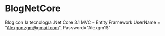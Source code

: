 # BlogNetCore
Blog con la tecnología .Net Core 3.1 MVC - Entity Framework
                UserName = "Alexgonzgm@gmail.com",
                Password="Alexgm1$"

